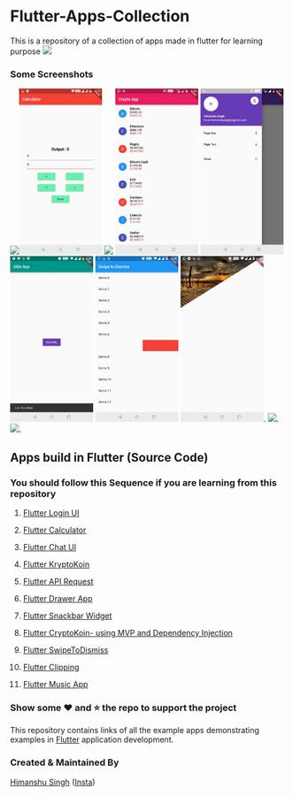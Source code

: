 # Flutter-Apps-Collection
This is a repository of a collection of apps made in flutter for learning purpose
<img src = "https://github.com/hi-manshu/Flutter-Apps-Collection/blob/master/flutterheader.png">

### Some Screenshots
<img src="https://github.com/hi-manshu/Flutter-Login-Screen/blob/master/assets/Screenshot_20180421-173154.jpg" height="300em"><img src="https://github.com/hi-manshu/Flutter-Calculator/blob/master/calc.jpg" height="300em">
<img src="https://github.com/hi-manshu/Flutter-Chat-UI/blob/master/chat.jpg" height="300em">
<img src="https://github.com/hi-manshu/Flutter-Crypto-App/blob/master/assets/crypto.jpg" height="300em">
<img src="https://github.com/hi-manshu/Flutter-Drawer/blob/master/assets/ss.jpg" height="300em">
<img src ="https://github.com/hi-manshu/Flutter-Snackbar/blob/master/assets/snackbar.jpg" height = "300em">
<img src = "https://github.com/hi-manshu/FlutterSwipeToDismiss/blob/master/assets/swipetodismiss.jpg" height ="300em">
<img src ="https://github.com/hi-manshu/Flutter-Clipping/blob/master/assets/clipping.jpg" height = "300em">.
<img src="https://github.com/hi-manshu/Flutter-Music-App/blob/master/ss2.jpg" height = "300em">.
<img src="https://github.com/hi-manshu/Flutter-Music-App/blob/master/ss3.jpg" height = "300em">.

## Apps build in Flutter (Source Code)
### You should follow this Sequence if you are learning from this repository

1.  [Flutter Login UI](https://github.com/hi-manshu/Flutter-Login-Screen)

1.  [Flutter Calculator](https://github.com/hi-manshu/Flutter-Calculator)

1.  [Flutter Chat UI](https://github.com/hi-manshu/Flutter-Chat-UI)

1.  [Flutter KryptoKoin](https://github.com/hi-manshu/Flutter-Crypto-App)

1.  [Flutter API Request](https://github.com/hi-manshu/Flutter-API-Request)

1.  [Flutter Drawer App](https://github.com/hi-manshu/Flutter-Drawer)

1.  [Flutter Snackbar Widget](https://github.com/hi-manshu/Flutter-SnackBar)

1.  [Flutter CryptoKoin- using MVP and Dependency Injection](https://github.com/hi-manshu/Flutter-Crypto)

1.  [Flutter SwipeToDismiss](https://github.com/hi-manshu/FlutterSwipeToDismiss)   

1.  [Flutter Clipping](https://github.com/hi-manshu/Flutter-Clipping/)

1. [Flutter Music App](https://github.com/hi-manshu/Flutter-Music-App/)


### Show some :heart: and :star: the repo to support the project

This repository contains links of all the example apps demonstrating examples in [Flutter](https://flutter.io/) application development.



### Created & Maintained By

[Himanshu Singh](https://github.com/hi-manshu)
([Insta](https://www.instagram.com/hi_man_shoe))


